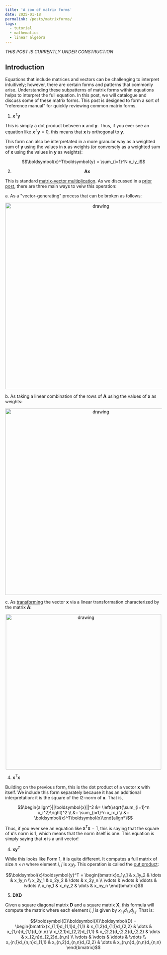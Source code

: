 ```yaml
---
title: 'A zoo of matrix forms'
date: 2025-01-18
permalink: /posts/matrixforms/
tags:
  - tutorial
  - mathematics
  - linear algebra
---
```


_THIS POST IS CURRENTLY UNDER CONSTRUCTION_

Introduction
------------

Equations that include matrices and vectors can be challenging to interpret intuitively; however, there are certain forms and patterns that commonly arise. Understanding these subpatterns of matrix forms within equations helps to interpret the full equation. In this post, we will catalogue and discuss some of these matrix forms. This post is designed to form a sort of "reference manual" for quickly reviewing common matrix forms.

1. $\boldsymbol{x}^T\boldsymbol{y}$

This is simply a dot product between $\boldsymbol{x}$ and $\boldsymbol{y}$. Thus, if you ever see an equation like $\boldsymbol{x}^T\boldsymbol{y} = 0$, this means that $\boldsymbol{x}$ is orthogonal to $\boldsymbol{y}$. 

This form can also be interpretated in a more granular way as a weighted sum of $\boldsymbol{y}$ using the values in $\boldsymbol{x}$ as weights (or conversely as a weighted sum of $\boldsymbol{x}$ using the values in $\boldsymbol{y}$ as weights):

$$\boldsymbol{x}^T\boldsymbol{y} = \sum_{i=1}^N x_iy_i$$

2. $$\boldsymbol{Ax}$$

This is standard [matrix-vector multiplication](https://mbernste.github.io/posts/matrix_vector_mult/). As we discussed in a [prior post](https://mbernste.github.io/posts/matrix_vector_mult/), there are three main ways to veiw this operation:

a. As a "vector-generating" process that can be broken as follows:

<center><img src="https://raw.githubusercontent.com/mbernste/mbernste.github.io/master/images/matrix_vec_mult_as_process.png" alt="drawing" width="600"/></center>

b. As taking a linear combination of the rows of $\boldsymbol{A}$ using the values of $\boldsymbol{x}$ as weights:

<center><img src="https://raw.githubusercontent.com/mbernste/mbernste.github.io/master/images/matrix_vec_mult_as_lin_comb.png" alt="drawing" width="600"/></center>

c. As [transforming](https://mbernste.github.io/posts/matrices_linear_transformations/)  the vector $\boldsymbol{x}$ via a linear transformation characterized by the matrix $\boldsymbol{A}$: 

<center><img src="https://raw.githubusercontent.com/mbernste/mbernste.github.io/master/images/matrix_as_function.png" alt="drawing" width="500"/></center>

4. $\boldsymbol{x}^T\boldsymbol{x}$

Building on the previous form, this is the dot product of a vector $\boldsymbol{x}$ with itself. We include this form separately because it has an additional interpretation: it is the square of the l2-norm of $\boldsymbol{x}$. That is,

$$\begin{align*}||\boldsymbol{x}||^2 &= \left(\sqrt{\sum_{i=1}^n x_i^2}\right)^2 \\ &= \sum_{i=1}^n x_ix_i \\ &= \boldsymbol{x}^T\boldsymbol{x}\end{align*}$$

Thus, if you ever see an equation like $\boldsymbol{x}^T\boldsymbol{x} = 1$, this is saying that the square of $\boldsymbol{x}$'s norm is 1, which means that the norm itself is one. This equation is simply saying that $\boldsymbol{x}$ is a unit vector!

4. $\boldsymbol{x}\boldsymbol{y}^T$

While this looks like Form 1, it is quite different. It computes a full matrix of size $n \times n$ where element $i$, $j$ is $x_iy_j$. This operation is called the [out product](https://en.wikipedia.org/wiki/Outer_product):

$$\boldsymbol{x}\boldsymbol{y}^T = \begin{bmatrix}x_1y_1 & x_1y_2 & \dots & x_1y_n \\ x_2y_1 & x_2y_2 & \dots & x_2y_n \\ \vdots & \vdots & \ddots & \vdots \\ x_ny_1 & x_ny_2 & \dots & x_ny_n \end{bmatrix}$$

5. $\boldsymbol{D}\boldsymbol{X}\boldsymbol{D}$

Given a square diagonal matrix $\boldsymbol{D}$ and a square matrix $\boldsymbol{X}$, this formula will compute the matrix where each element $i$, $j$ is given by $x_{i,j}d_{i,i}d_{j,j}$. That is:

$$\boldsymbol{D}\boldsymbol{X}\boldsymbol{D} = \begin{bmatrix}x_{1,1}d_{1,1}d_{1,1} & x_{1,2}d_{1,1}d_{2,2} & \dots  & x_{1,n}d_{1,1}d_{n,n} \\  x_{2,1}d_{2,2}d_{1,1} & x_{2,2}d_{2,2}d_{2,2} & \dots  & x_{2,n}d_{2,2}d_{n,n} \\ \vdots & \vdots & \ddots & \vdots \\  x_{n,1}d_{n,n}d_{1,1} & x_{n,2}d_{n,n}d_{2,2} & \dots  & x_{n,n}d_{n,n}d_{n,n} \end{bmatrix}$$

   


